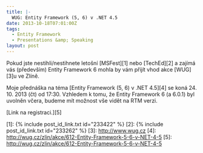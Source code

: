 ```yaml
---
title: |-
  WUG: Entity Framework (5, 6) v .NET 4.5
date: 2013-10-18T07:01:00Z
tags:
  - Entity Framework
  - Presentations &amp; Speaking
layout: post
---
```

Pokud jste nestihli/nestihnete letošní [MSFest][1] nebo [TechEd][2] a zajímá vás (především) Entity Framework 6 mohla by vám přijít vhod akce [WUG][3]u ve Zlíně.

<!-- excerpt -->

Moje přednáška na téma [Entity Framework (5, 6) v .NET 4.5][4] se koná 24. 10. 2013 (čt) od 17:30. Vzhledem k tomu, že Entity Framework 6 (a 6.0.1) byl uvolněn včera, budeme mít možnost vše vidět na RTM verzi.

[Link na registraci.][5]

[1]: {% include post_id_link.txt id="233422" %}
[2]: {% include post_id_link.txt id="233262" %}
[3]: http://www.wug.cz
[4]: http://wug.cz/zlin/akce/612-Entity-Framework-5-6-v-NET-4-5
[5]: http://wug.cz/zlin/akce/612-Entity-Framework-5-6-v-NET-4-5